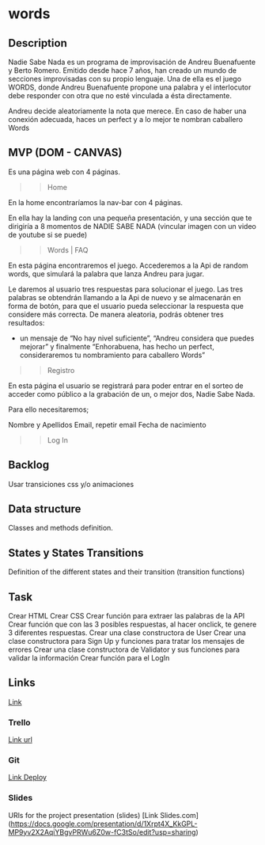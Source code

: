 # words

## Description

Nadie Sabe Nada es un programa de improvisación de Andreu Buenafuente y Berto Romero.
Emitido desde hace 7 años, han creado un mundo de secciones improvisadas con su propio lenguaje. 
Una de ella es el juego WORDS, donde Andreu Buenafuente propone una palabra y el interlocutor debe responder con otra que no esté vinculada a ésta directamente.

Andreu decide aleatoriamente la nota que merece.
En caso de haber una conexión adecuada, haces un perfect y a lo mejor te nombran caballero Words

## MVP (DOM - CANVAS)
Es una página web con 4 páginas.

>>Home

En la home encontraríamos la nav-bar con 4 páginas.

En ella hay la landing con una pequeña presentación, y una sección que te dirigiría a 8 momentos de NADIE SABE NADA (vincular imagen con un video de youtube si se puede)


>>Words | FAQ

En esta página encontraremos el juego.
Accederemos a la Api de random words, que simulará la palabra que lanza Andreu para jugar.

Le daremos al usuario tres respuestas para solucionar el juego.
Las tres palabras se obtendrán llamando a la Api de nuevo y se almacenarán en forma de botón, para que el usuario pueda seleccionar la respuesta que considere más correcta.
De manera aleatoria, podrás obtener tres resultados:
- un mensaje de “No hay nivel suficiente”, “Andreu considera que puedes mejorar” y finalmente “Enhorabuena, has hecho un perfect, consideraremos tu nombramiento para caballero Words”


>>Registro

En esta página el usuario se registrará para poder entrar en el sorteo de acceder como público a la grabación de un, o mejor dos, Nadie Sabe Nada.

Para ello necesitaremos;

Nombre y Apellidos
Email, repetir email
Fecha de nacimiento


>>Log In


## Backlog
Usar transiciones css y/o animaciones

## Data structure
Classes and methods definition.


## States y States Transitions
Definition of the different states and their transition (transition functions)



## Task
Crear  HTML
Crear CSS
Crear función para extraer las palabras de la API
Crear función que con las 3 posibles respuestas, al hacer onclick, te genere 3 diferentes respuestas.
Crear una clase constructora de User
Crear una clase constructora para Sign Up y funciones para tratar los mensajes de errores
Crear una clase constructora de Validator y sus funciones para validar la información
Crear función para el LogIn



## Links
[Link](https://random-word-api.herokuapp.com/)

### Trello
[Link url](https://trello.com/b/8bRR6XCA/proyecto-1)


### Git
[Link Deploy](https://nalonso404.github.io/words/index.html)


### Slides
URls for the project presentation (slides)
[Link Slides.com] (https://docs.google.com/presentation/d/1Xrpt4X_KkGPL-MP9yv2X2AqiYBgvPRWu6Z0w-fC3tSo/edit?usp=sharing)
